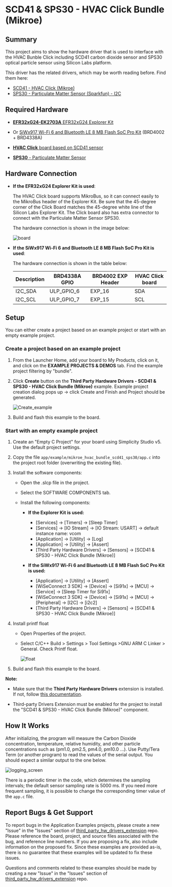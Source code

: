 # SCD41 & SPS30 - HVAC Click Bundle (Mikroe) #

## Summary ##

This project aims to show the hardware driver that is used to interface with the HVAC Bunble Click including SCD41 carbon dioxide sensor and SPS30 optical particle sensor using Silicon Labs platform.

This driver has the related drivers, which may be worth reading before. Find them here:

- [SCD41 - HVAC Click (Mikroe)](https://github.com/SiliconLabs/third_party_hw_drivers_extension/blob/master/app/documentation/example/mikroe_hvac_scd41)
- [SPS30 - Particulate Matter Sensor (Sparkfun) - I2C](https://github.com/SiliconLabs/third_party_hw_drivers_extension/tree/master/app/documentation/example/sparkfun_particulate_matter_sensor_sps30)

## Required Hardware ##

- [**EFR32xG24-EK2703A** EFR32xG24 Explorer Kit](https://www.silabs.com/development-tools/wireless/efr32xg24-explorer-kit?tab=overview)

- Or [SiWx917 Wi-Fi 6 and Bluetooth LE 8 MB Flash SoC Pro Kit](https://www.silabs.com/development-tools/wireless/wi-fi/siwx917-pk6031a-wifi-6-bluetooth-le-soc-pro-kit) (BRD4002 + BRD4338A)

- [**HVAC Click** board based on SCD41 sensor](https://www.mikroe.com/hvac-click)

- [**SPS30** - Particulate Matter Sensor](https://www.sparkfun.com/products/15103)

## Hardware Connection ##

- **If the EFR32xG24 Explorer Kit is used**:

  The HVAC Click board supports MikroBus, so it can connect easily to the MikroBus header of the Explorer Kit. Be sure that the 45-degree corner of the Click Board matches the 45-degree white line of the Silicon Labs Explorer Kit. The Click board also has extra connector to connect with the Particulate Matter Sensor SPS30.

  The hardware connection is shown in the image below:

  ![board](image/hardware_connection.png)

- **If the SiWx917 Wi-Fi 6 and Bluetooth LE 8 MB Flash SoC Pro Kit is used**:

  The hardware connection is shown in the table below:

  | Description  | BRD4338A GPIO | BRD4002 EXP Header | HVAC Click board   |
  | -------------| ------------- | ------------------ | ------------------ |
  | I2C_SDA      | ULP_GPIO_6    | EXP_16             | SDA                |
  | I2C_SCL      | ULP_GPIO_7    | EXP_15             | SCL                |

## Setup ##

You can either create a project based on an example project or start with an empty example project.

### Create a project based on an example project ###

1. From the Launcher Home, add your board to My Products, click on it, and click on the **EXAMPLE PROJECTS & DEMOS** tab. Find the example project filtering by "bundle".

2. Click **Create** button on the **Third Party Hardware Drivers - SCD41 & SPS30 - HVAC Click Bundle (Mikroe)** example. Example project creation dialog pops up -> click Create and Finish and Project should be generated.

   ![Create_example](image/create_example.png)

3. Build and flash this example to the board.

### Start with an empty example project ###

1. Create an "Empty C Project" for your board using Simplicity Studio v5. Use the default project settings.

2. Copy the file `app/example/mikroe_hvac_bundle_scd41_sps30/app.c` into the project root folder (overwriting the existing file).

3. Install the software components:

    - Open the .slcp file in the project.

    - Select the SOFTWARE COMPONENTS tab.

    - Install the following components:

        - **If the Explorer Kit is used:**
          - [Services] → [Timers] → [Sleep Timer]
          - [Services] → [IO Stream] → [IO Stream: USART] → default instance name: vcom
          - [Application] → [Utility] → [Log]
          - [Application] → [Utility] → [Assert]
          - [Third Party Hardware Drivers] → [Sensors] → [SCD41 & SPS30 - HVAC Click Bundle (Mikroe)]

        - **If the SiWx917 Wi-Fi 6 and Bluetooth LE 8 MB Flash SoC Pro Kit is used:**
          - [Application] → [Utility] → [Assert]
          - [WiSeConnect 3 SDK] → [Device] → [Si91x] → [MCU] → [Service] → [Sleep Timer for Si91x]
          - [WiSeConnect 3 SDK] → [Device] → [Si91x] → [MCU] → [Peripheral] → [I2C] → [i2c2]
          - [Third Party Hardware Drivers] → [Sensors] → [SCD41 & SPS30 - HVAC Click Bundle (Mikroe)]

4. Install printf float

    - Open Properties of the project.

    - Select C/C++ Build > Settings > Tool Settings >GNU ARM C Linker > General. Check Printf float.

        ![float](image/print_float.png)

5. Build and flash this example to the board.

**Note:**

- Make sure that the **Third Party Hardware Drivers** extension is installed. If not, follow [this documentation](https://github.com/SiliconLabs/third_party_hw_drivers_extension/blob/master/README.md#how-to-add-to-simplicity-studio-ide).

- Third-party Drivers Extension must be enabled for the project to install the "SCD41 & SPS30 - HVAC Click Bundle (Mikroe)" component.

## How It Works ##

After initializing, the program will measure the Carbon Dioxide concentration, temperature, relative humidity, and other particle concentrations such as (pm1.0, pm2.5, pm4.0, pm10.0 ...). Use Putty/Tera Term (or another program) to read the values of the serial output. You should expect a similar output to the one below.

![logging_screen](image/log.png)

There is a periodic timer in the code, which determines the sampling intervals; the default sensor sampling rate is 5000 ms. If you need more frequent sampling, it is possible to change the corresponding timer value of the `app.c` file.

## Report Bugs & Get Support ##

To report bugs in the Application Examples projects, please create a new "Issue" in the "Issues" section of [third_party_hw_drivers_extension](https://github.com/SiliconLabs/third_party_hw_drivers_extension) repo. Please reference the board, project, and source files associated with the bug, and reference line numbers. If you are proposing a fix, also include information on the proposed fix. Since these examples are provided as-is, there is no guarantee that these examples will be updated to fix these issues.

Questions and comments related to these examples should be made by creating a new "Issue" in the "Issues" section of [third_party_hw_drivers_extension](https://github.com/SiliconLabs/third_party_hw_drivers_extension) repo.
